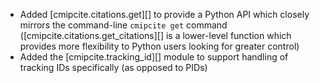 - Added [cmipcite.citations.get][] to provide a Python API which closely mirrors the command-line `cmipcite get` command ([cmipcite.citations.get_citations][] is a lower-level function which provides more flexibility to Python users looking for greater control)
- Added the [cmipcite.tracking_id][] module to support handling of tracking IDs specifically (as opposed to PIDs)
